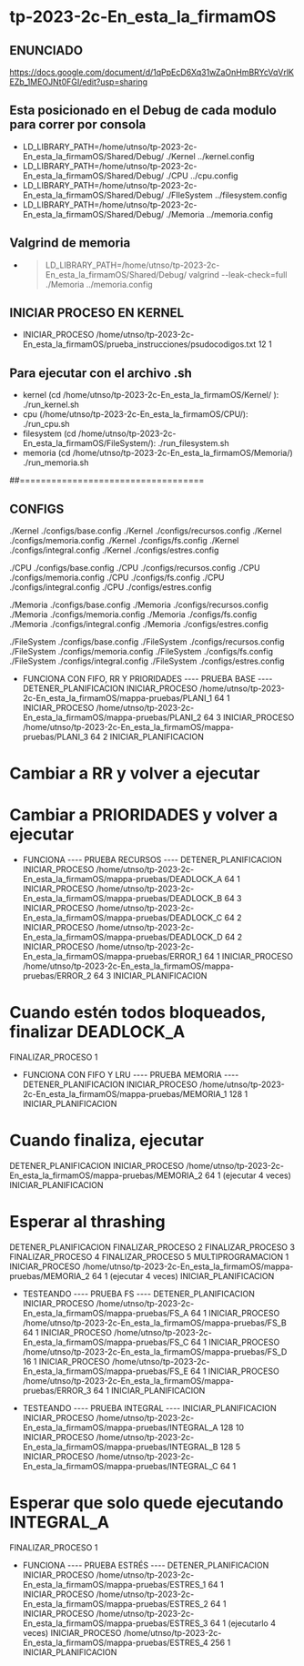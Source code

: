 # tp-2023-2c-En_esta_la_firmamOS

## ENUNCIADO ## 
https://docs.google.com/document/d/1qPpEcD6Xq31wZaOnHmBRYcVqVrlKEZb_1MEOJNt0FGI/edit?usp=sharing
## Esta posicionado en el Debug de cada modulo para correr por consola

- LD_LIBRARY_PATH=/home/utnso/tp-2023-2c-En_esta_la_firmamOS/Shared/Debug/ ./Kernel ../kernel.config
- LD_LIBRARY_PATH=/home/utnso/tp-2023-2c-En_esta_la_firmamOS/Shared/Debug/ ./CPU ../cpu.config
- LD_LIBRARY_PATH=/home/utnso/tp-2023-2c-En_esta_la_firmamOS/Shared/Debug/ ./FIleSystem ../filesystem.config
- LD_LIBRARY_PATH=/home/utnso/tp-2023-2c-En_esta_la_firmamOS/Shared/Debug/ ./Memoria ../memoria.config

## Valgrind de memoria
- >LD_LIBRARY_PATH=/home/utnso/tp-2023-2c-En_esta_la_firmamOS/Shared/Debug/ valgrind --leak-check=full ./Memoria ../memoria.config

## INICIAR PROCESO EN KERNEL 
- INICIAR_PROCESO /home/utnso/tp-2023-2c-En_esta_la_firmamOS/prueba_instrucciones/psudocodigos.txt 12 1

## Para ejecutar con el archivo .sh
- kernel (cd /home/utnso/tp-2023-2c-En_esta_la_firmamOS/Kernel/ ):
 ./run_kernel.sh
- cpu (/home/utnso/tp-2023-2c-En_esta_la_firmamOS/CPU/):
./run_cpu.sh
- filesystem (cd /home/utnso/tp-2023-2c-En_esta_la_firmamOS/FileSystem/):
./run_filesystem.sh
- memoria (cd /home/utnso/tp-2023-2c-En_esta_la_firmamOS/Memoria/)
./run_memoria.sh

##===================================

## CONFIGS
./Kernel ./configs/base.config
./Kernel ./configs/recursos.config
./Kernel ./configs/memoria.config
./Kernel ./configs/fs.config
./Kernel ./configs/integral.config
./Kernel ./configs/estres.config

./CPU ./configs/base.config
./CPU ./configs/recursos.config
./CPU ./configs/memoria.config
./CPU ./configs/fs.config
./CPU ./configs/integral.config
./CPU ./configs/estres.config

./Memoria ./configs/base.config
./Memoria ./configs/recursos.config
./Memoria ./configs/memoria.config
./Memoria ./configs/fs.config
./Memoria ./configs/integral.config
./Memoria ./configs/estres.config

./FileSystem ./configs/base.config
./FileSystem ./configs/recursos.config
./FileSystem ./configs/memoria.config
./FileSystem ./configs/fs.config
./FileSystem ./configs/integral.config
./FileSystem ./configs/estres.config



+ FUNCIONA CON FIFO, RR Y PRIORIDADES
---- PRUEBA BASE ----
DETENER_PLANIFICACION
INICIAR_PROCESO /home/utnso/tp-2023-2c-En_esta_la_firmamOS/mappa-pruebas/PLANI_1 64 1
INICIAR_PROCESO /home/utnso/tp-2023-2c-En_esta_la_firmamOS/mappa-pruebas/PLANI_2 64 3
INICIAR_PROCESO /home/utnso/tp-2023-2c-En_esta_la_firmamOS/mappa-pruebas/PLANI_3 64 2
INICIAR_PLANIFICACION
# Cambiar a RR y volver a ejecutar
# Cambiar a PRIORIDADES y volver a ejecutar

+ FUNCIONA
---- PRUEBA RECURSOS ----
DETENER_PLANIFICACION
INICIAR_PROCESO /home/utnso/tp-2023-2c-En_esta_la_firmamOS/mappa-pruebas/DEADLOCK_A 64 1
INICIAR_PROCESO /home/utnso/tp-2023-2c-En_esta_la_firmamOS/mappa-pruebas/DEADLOCK_B 64 3
INICIAR_PROCESO /home/utnso/tp-2023-2c-En_esta_la_firmamOS/mappa-pruebas/DEADLOCK_C 64 2
INICIAR_PROCESO /home/utnso/tp-2023-2c-En_esta_la_firmamOS/mappa-pruebas/DEADLOCK_D 64 2
INICIAR_PROCESO /home/utnso/tp-2023-2c-En_esta_la_firmamOS/mappa-pruebas/ERROR_1 64 1
INICIAR_PROCESO /home/utnso/tp-2023-2c-En_esta_la_firmamOS/mappa-pruebas/ERROR_2 64 3
INICIAR_PLANIFICACION
# Cuando estén todos bloqueados, finalizar DEADLOCK_A
FINALIZAR_PROCESO 1

+ FUNCIONA CON FIFO Y LRU
---- PRUEBA MEMORIA ----
DETENER_PLANIFICACION
INICIAR_PROCESO /home/utnso/tp-2023-2c-En_esta_la_firmamOS/mappa-pruebas/MEMORIA_1 128 1
INICIAR_PLANIFICACION
# Cuando finaliza, ejecutar
DETENER_PLANIFICACION
INICIAR_PROCESO /home/utnso/tp-2023-2c-En_esta_la_firmamOS/mappa-pruebas/MEMORIA_2 64 1
(ejecutar 4 veces)
INICIAR_PLANIFICACION
# Esperar al thrashing
DETENER_PLANIFICACION
FINALIZAR_PROCESO 2
FINALIZAR_PROCESO 3
FINALIZAR_PROCESO 4
FINALIZAR_PROCESO 5
MULTIPROGRAMACION 1
INICIAR_PROCESO /home/utnso/tp-2023-2c-En_esta_la_firmamOS/mappa-pruebas/MEMORIA_2 64 1
(ejecutar 4 veces)
INICIAR_PLANIFICACION



- TESTEANDO
---- PRUEBA FS ----
DETENER_PLANIFICACION
INICIAR_PROCESO /home/utnso/tp-2023-2c-En_esta_la_firmamOS/mappa-pruebas/FS_A 64 1
INICIAR_PROCESO /home/utnso/tp-2023-2c-En_esta_la_firmamOS/mappa-pruebas/FS_B 64 1
INICIAR_PROCESO /home/utnso/tp-2023-2c-En_esta_la_firmamOS/mappa-pruebas/FS_C 64 1
INICIAR_PROCESO /home/utnso/tp-2023-2c-En_esta_la_firmamOS/mappa-pruebas/FS_D 16 1
INICIAR_PROCESO /home/utnso/tp-2023-2c-En_esta_la_firmamOS/mappa-pruebas/FS_E 64 1
INICIAR_PROCESO /home/utnso/tp-2023-2c-En_esta_la_firmamOS/mappa-pruebas/ERROR_3 64 1 
INICIAR_PLANIFICACION

- TESTEANDO
---- PRUEBA INTEGRAL ----
INICIAR_PLANIFICACION
INICIAR_PROCESO /home/utnso/tp-2023-2c-En_esta_la_firmamOS/mappa-pruebas/INTEGRAL_A 128 10
INICIAR_PROCESO /home/utnso/tp-2023-2c-En_esta_la_firmamOS/mappa-pruebas/INTEGRAL_B 128 5
INICIAR_PROCESO /home/utnso/tp-2023-2c-En_esta_la_firmamOS/mappa-pruebas/INTEGRAL_C 64 1
# Esperar que solo quede ejecutando INTEGRAL_A
FINALIZAR_PROCESO 1

+ FUNCIONA
---- PRUEBA ESTRÉS ----
DETENER_PLANIFICACION
INICIAR_PROCESO /home/utnso/tp-2023-2c-En_esta_la_firmamOS/mappa-pruebas/ESTRES_1 64 1
INICIAR_PROCESO /home/utnso/tp-2023-2c-En_esta_la_firmamOS/mappa-pruebas/ESTRES_2 64 1
INICIAR_PROCESO /home/utnso/tp-2023-2c-En_esta_la_firmamOS/mappa-pruebas/ESTRES_3 64 1
(ejecutarlo 4 veces)
INICIAR_PROCESO /home/utnso/tp-2023-2c-En_esta_la_firmamOS/mappa-pruebas/ESTRES_4 256 1
INICIAR_PLANIFICACION


